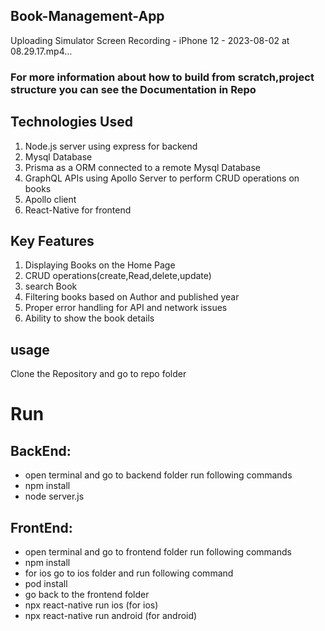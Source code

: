 ## Book-Management-App


Uploading Simulator Screen Recording - iPhone 12  - 2023-08-02 at 08.29.17.mp4…



### For more information about how to build from scratch,project structure you can see the Documentation in Repo
## Technologies Used

1. Node.js server using express for backend
2. Mysql Database
3. Prisma as a ORM connected to a remote Mysql Database
4. GraphQL APIs using Apollo Server to perform CRUD operations on books
5. Apollo client
6. React-Native for frontend

## Key Features

1. Displaying Books on the Home Page
2. CRUD operations(create,Read,delete,update)
3. search Book
4. Filtering books based on Author and published year
5. Proper error handling for API and network issues
6. Ability to show the book details

## usage 
Clone the Repository and go to repo folder

# Run
## BackEnd:
- open terminal and go to backend folder run following commands
- npm install
- node server.js
## FrontEnd:
- open terminal and go to frontend folder run following commands
- npm install
- for ios go to ios folder and run following command
- pod install
- go back to the frontend folder
- npx react-native run ios (for ios)
- npx react-native run android (for android)


   
